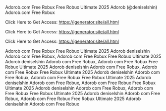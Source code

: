 Adorob.com Free Robux Free Robux Ultimate 2025 Adorob (@deniselshin) Adorob.com Free Robux

Click Here to Get Access: https://igenerator.site/all.html

Click Here to Get Access: https://igenerator.site/all.html

Click Here to Get Access: https://igenerator.site/all.html

Adorob com Free Robux Free Robux Ultimate 2025 Adorob deniselshin Adorob com Free Robux, Adorob com Free Robux Free Robux Ultimate 2025 Adorob deniselshin Adorob com Free Robux, Adorob com Free Robux Free Robux Ultimate 2025 Adorob deniselshin Adorob com Free Robux, Adorob com Free Robux Free Robux Ultimate 2025 Adorob deniselshin Adorob com Free Robux, Adorob com Free Robux Free Robux Ultimate 2025 Adorob deniselshin Adorob com Free Robux, Adorob com Free Robux Free Robux Ultimate 2025 Adorob deniselshin Adorob com Free Robux, Adorob com Free Robux Free Robux Ultimate 2025 Adorob deniselshin Adorob com Free Robux, Adorob com Free Robux Free Robux Ultimate 2025 Adorob deniselshin Adorob com Free Robux
